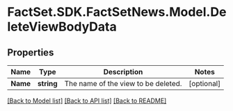 # FactSet.SDK.FactSetNews.Model.DeleteViewBodyData

## Properties

Name | Type | Description | Notes
------------ | ------------- | ------------- | -------------
**Name** | **string** | The name of the view to be deleted. | [optional] 

[[Back to Model list]](../README.md#documentation-for-models) [[Back to API list]](../README.md#documentation-for-api-endpoints) [[Back to README]](../README.md)

